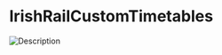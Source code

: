 # IrishRailCustomTimetables

![Description](/relative/path/to/CustomScreenshot.png?raw=true "Screenshot")
